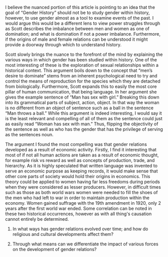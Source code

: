 I believe the nuanced portion of this article is pointing to an idea that the goal of “Gender History” should not be to study gender within history, however, to use gender almost as a tool to examine events of the past. I would argue this would be a different lens to view power struggles through as Scott describes the imbalance between men and women as one of domination; and what is domination if not a power imbalance. Furthermore, if the origins of male and female relations can be understood it might provide a doorway through which to understand history.  

Scott slowly brings the nuance to the forefront of the mind by explaining the various ways in which gender has been studied within history. One of the most interesting of these is the exploration of sexual relationships within a historical context. This argument boils down to the concept that “men’s desire to dominate” stems from an inherent psychological need to try and control the means of reproduction for the species which they are detached from biologically. Furthermore, Scott expands this to easily the most core pillar of human communication, that being language. In her argument she gives the example sentence of “Man has sex with girl.” Breaking this down into its grammatical parts of subject, action, object. In that way the woman is no different from an object of sentence such as a ball in the sentence “Man throws a ball.” While this argument is indeed interesting, I would say it is the least relevant and compelling of all of them as the sentence could just as easily read “Woman has sex with man.” Thus, flipping the objectivity of the sentence as well as who has the gender that has the privilege of serving as the sentences noun. 

The argument I found the most compelling was that gender relations developed as a result of economic activity. Firstly, I find it interesting that most of if not all human actions are taken as a result of economic thought, for example risk vs reward as well as concepts of production, trade, and hierarchy. As it is highly speculated that written language was invented to serve an economic purpose as keeping records, it would make sense that other core parts of society would hold their origins in economics. This theory could be applied to women having far less freedoms during periods when they were considered as lesser producers. However, in difficult times such as those as both world wars women were needed to fill the shoes of the men who had left to war in order to maintain production within the economy. Women gained suffrage with the 19th amendment in 1920, only 2 years after the first world war ended. Some correlation can be noted in these two historical occurrences, however as with all thing's causation cannot entirely be determined.  

 

1) In what ways has gender relations evolved over time; and how do religious and cultural developments affect them? 

2) Through what means can we differentiate the impact of various forces on the development of gender relations? 